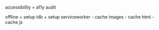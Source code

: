 accessibility 
    + a11y audit

offline
    + setup idb
    + setup serviceworker
        - cache images
        - cache html
        - cache js

